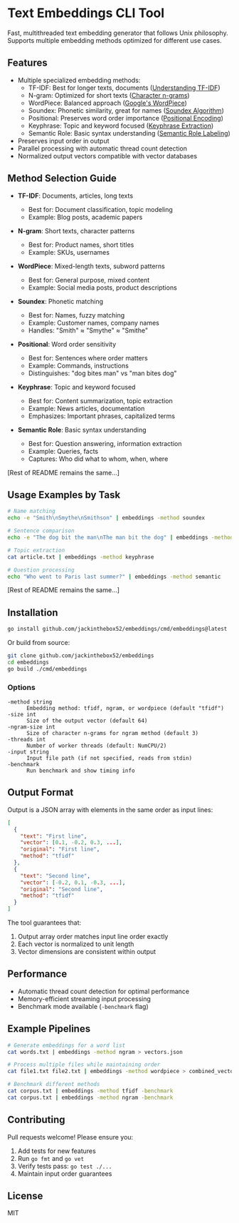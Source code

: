 # Text Embeddings CLI Tool

Fast, multithreaded text embedding generator that follows Unix philosophy. Supports multiple embedding methods optimized for different use cases.

## Features

- Multiple specialized embedding methods:
  - TF-IDF: Best for longer texts, documents ([Understanding TF-IDF](https://jonathan.laurent/files/cs/tfidf.pdf))
  - N-gram: Optimized for short texts ([Character n-grams](https://aclanthology.org/P15-1107.pdf))
  - WordPiece: Balanced approach ([Google's WordPiece](https://arxiv.org/pdf/1609.08144.pdf))
  - Soundex: Phonetic similarity, great for names ([Soundex Algorithm](https://en.wikipedia.org/wiki/Soundex))
  - Positional: Preserves word order importance ([Positional Encoding](https://arxiv.org/abs/1706.03762))
  - Keyphrase: Topic and keyword focused ([Keyphrase Extraction](https://aclanthology.org/P10-1065/))
  - Semantic Role: Basic syntax understanding ([Semantic Role Labeling](https://direct.mit.edu/coli/article/45/2/207/93605/A-Survey-on-Deep-Learning-Methods-for-Semantic-Role))
- Preserves input order in output
- Parallel processing with automatic thread count detection
- Normalized output vectors compatible with vector databases

## Method Selection Guide

- **TF-IDF**: Documents, articles, long texts
  - Best for: Document classification, topic modeling
  - Example: Blog posts, academic papers

- **N-gram**: Short texts, character patterns
  - Best for: Product names, short titles
  - Example: SKUs, usernames

- **WordPiece**: Mixed-length texts, subword patterns
  - Best for: General purpose, mixed content
  - Example: Social media posts, product descriptions

- **Soundex**: Phonetic matching
  - Best for: Names, fuzzy matching
  - Example: Customer names, company names
  - Handles: "Smith" ≈ "Smythe" ≈ "Smithe"

- **Positional**: Word order sensitivity
  - Best for: Sentences where order matters
  - Example: Commands, instructions
  - Distinguishes: "dog bites man" vs "man bites dog"

- **Keyphrase**: Topic and keyword focused
  - Best for: Content summarization, topic extraction
  - Example: News articles, documentation
  - Emphasizes: Important phrases, capitalized terms

- **Semantic Role**: Basic syntax understanding
  - Best for: Question answering, information extraction
  - Example: Queries, facts
  - Captures: Who did what to whom, when, where

[Rest of README remains the same...]

## Usage Examples by Task

```bash
# Name matching
echo -e "Smith\nSmythe\nSmithson" | embeddings -method soundex

# Sentence comparison
echo -e "The dog bit the man\nThe man bit the dog" | embeddings -method positional

# Topic extraction
cat article.txt | embeddings -method keyphrase

# Question processing
echo "Who went to Paris last summer?" | embeddings -method semantic
```

[Rest of README remains the same...]
## Installation

```bash
go install github.com/jackinthebox52/embeddings/cmd/embeddings@latest
```

Or build from source:
```bash
git clone github.com/jackinthebox52/embeddings
cd embeddings
go build ./cmd/embeddings
```

### Options

```
-method string
      Embedding method: tfidf, ngram, or wordpiece (default "tfidf")
-size int
      Size of the output vector (default 64)
-ngram-size int
      Size of character n-grams for ngram method (default 3)
-threads int
      Number of worker threads (default: NumCPU/2)
-input string
      Input file path (if not specified, reads from stdin)
-benchmark
      Run benchmark and show timing info
```

## Output Format

Output is a JSON array with elements in the same order as input lines:

```json
[
  {
    "text": "First line",
    "vector": [0.1, -0.2, 0.3, ...],
    "original": "First line",
    "method": "tfidf"
  },
  {
    "text": "Second line",
    "vector": [-0.2, 0.1, -0.3, ...],
    "original": "Second line",
    "method": "tfidf"
  }
]
```

The tool guarantees that:
1. Output array order matches input line order exactly
2. Each vector is normalized to unit length
3. Vector dimensions are consistent within output

## Performance

- Automatic thread count detection for optimal performance
- Memory-efficient streaming input processing
- Benchmark mode available (`-benchmark` flag)

## Example Pipelines

```bash
# Generate embeddings for a word list
cat words.txt | embeddings -method ngram > vectors.json

# Process multiple files while maintaining order
cat file1.txt file2.txt | embeddings -method wordpiece > combined_vectors.json

# Benchmark different methods
cat corpus.txt | embeddings -method tfidf -benchmark
cat corpus.txt | embeddings -method ngram -benchmark
```

## Contributing

Pull requests welcome! Please ensure you:
1. Add tests for new features
2. Run `go fmt` and `go vet`
3. Verify tests pass: `go test ./...`
4. Maintain input order guarantees

## License

MIT